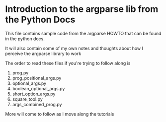 # Introduction to the argparse lib from the Python Docs

This file contains sample code from the argparse HOWTO that
can be found in the python docs.

It will also contain some of my own notes and thoughts about how
I perceive the argparse library to work

The order to read these files if you're trying to follow along is

1. prog.py
2. prog_positional_args.py
3. optional_args.py
4. boolean_optional_args.py
5. short_option_args.py
6. square_tool.py
7. args_combined_prog.py

More will come to follow as I move along the tutorials
